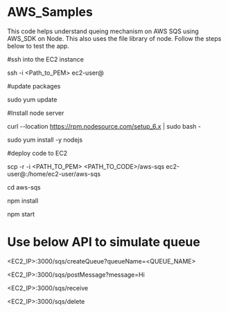 # AWS_Samples
This code helps understand queing mechanism on AWS SQS using AWS_SDK on Node. This also uses the file library of node.
Follow the steps below to test the app.

#ssh into the EC2 instance

ssh -i <Path_to_PEM> ec2-user@<IP>

#update packages

sudo yum update

#Install node server

curl --location https://rpm.nodesource.com/setup_6.x | sudo bash -

sudo yum install -y nodejs

#deploy code to EC2

scp -r -i <PATH_TO_PEM> <PATH_TO_CODE>/aws-sqs ec2-user@<IP>:/home/ec2-user/aws-sqs

cd aws-sqs

npm install

npm start

# Use below API to simulate queue
<EC2_IP>:3000/sqs/createQueue?queueName=<QUEUE_NAME>

<EC2_IP>:3000/sqs/postMessage?message=Hi

<EC2_IP>:3000/sqs/receive

<EC2_IP>:3000/sqs/delete


